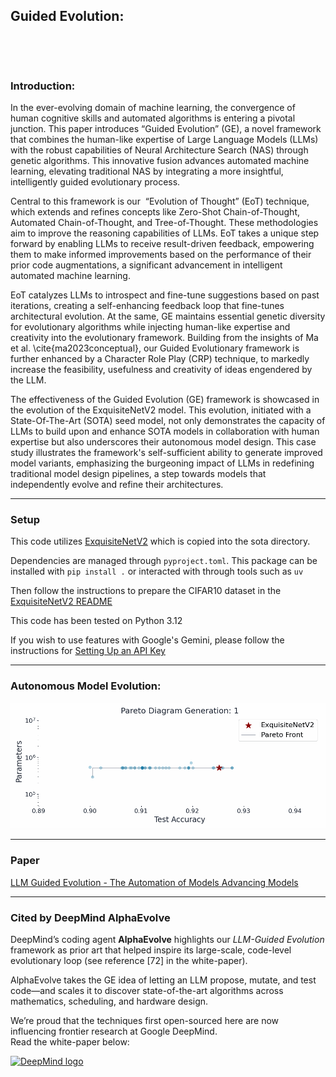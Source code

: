 ## Guided Evolution:

<p align="left">
  <img src="./assets/header.png" alt="">
</p>
<br>

### Introduction:

In the ever-evolving domain of machine learning, the convergence of human cognitive skills and automated algorithms is entering a pivotal junction. This paper introduces “Guided Evolution” (GE), a novel framework that combines the human-like expertise of Large Language Models (LLMs) with the robust capabilities of Neural Architecture Search (NAS) through genetic algorithms. This innovative fusion advances automated machine learning, elevating traditional NAS by integrating a more insightful, intelligently guided evolutionary process.

Central to this framework is our  “Evolution of Thought” (EoT) technique, which extends and refines concepts like Zero-Shot Chain-of-Thought, Automated Chain-of-Thought, and Tree-of-Thought. These methodologies aim to improve the reasoning capabilities of LLMs. EoT takes a unique step forward by enabling LLMs to receive result-driven feedback, empowering them to make informed improvements based on the performance of their prior code augmentations, a significant advancement in intelligent automated machine learning.

EoT catalyzes LLMs to introspect and fine-tune suggestions based on past iterations, creating a self-enhancing feedback loop that fine-tunes architectural evolution. At the same, GE maintains essential genetic diversity for evolutionary algorithms while injecting human-like expertise and creativity into the evolutionary framework. Building from the insights of Ma et al. \cite{ma2023conceptual}, our Guided Evolutionary framework is further enhanced by a Character Role Play (CRP) technique, to markedly increase the feasibility, usefulness and creativity of ideas engendered by the LLM. 

The effectiveness of the Guided Evolution (GE) framework is showcased in the evolution of the ExquisiteNetV2 model. This evolution, initiated with a State-Of-The-Art (SOTA) seed model, not only demonstrates the capacity of LLMs to build upon and enhance SOTA models in collaboration with human expertise but also underscores their autonomous model design. This case study illustrates the framework's self-sufficient ability to generate improved model variants, emphasizing the burgeoning impact of LLMs in redefining traditional model design pipelines, a step towards models that independently evolve and refine their architectures. 

______

### Setup

This code utilizes [ExquisiteNetV2](https://github.com/shyhyawJou/ExquisiteNetV2) which is copied into the sota directory.

Dependencies are managed through `pyproject.toml`. This package can be installed with `pip install .` or interacted with through tools such as `uv` 

Then follow the instructions to prepare the CIFAR10 dataset in the [ExquisiteNetV2 README](./sota/ExquisiteNetV2/README.md)

This code has been tested on Python 3.12

If you wish to use features with Google's Gemini, please follow the instructions for [Setting Up an API Key](https://ai.google.dev/gemini-api/docs/api-key)

______

### Autonomous Model Evolution:

<p align="center">
  <img src="./assets/ge_run1.gif" alt="">
</p>

______

### Paper

[LLM Guided Evolution - The Automation of Models Advancing Models](./assets/paper/LLM_Guided_Evolution___The_Automation_of_Models_Advancing_Models.pdf)

______

### Cited by DeepMind **AlphaEvolve**

DeepMind’s coding agent **AlphaEvolve** highlights our *LLM-Guided Evolution* framework as prior art that helped inspire its large-scale, code-level evolutionary loop (see reference \[72\] in the white-paper). 

AlphaEvolve takes the GE idea of letting an LLM propose, mutate, and test code—and scales it to discover state-of-the-art algorithms across mathematics, scheduling, and hardware design.

We’re proud that the techniques first open-sourced here are now influencing frontier research at Google DeepMind.  
Read the white-paper below:

<p align="left">
  <a href="https://deepmind.google/discover/blog/alphaevolve-a-gemini-powered-coding-agent-for-designing-advanced-algorithms/">
    <img src="https://upload.wikimedia.org/wikipedia/commons/d/dc/Google_DeepMind_logo.svg" alt="DeepMind logo" width="250" style="height:auto;">
  </a>
</p>
<br>


